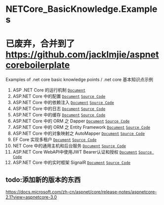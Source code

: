 # NETCore_BasicKnowledge.Examples
# 已废弃，合并到了 https://github.com/jacklmjie/aspnetcoreboilerplate
Examples of .net core basic knowledge points / .net core 基本知识点示例

1. ASP .NET Core 的运行机制 [`Document`](https://github.com/zdz72113/NETCore_BasicKnowledge.Examples/blob/master/Documents/1.1%20%5BBasic%5D%20ASP.NET%20Core%20%E7%9A%84%E5%90%AF%E5%8A%A8%E5%92%8C%E8%BF%90%E8%A1%8C%E6%9C%BA%E5%88%B6.md)
2. ASP.NET Core 中的配置 [`Document`](https://github.com/zdz72113/NETCore_BasicKnowledge.Examples/blob/master/Documents/1.2%20%5BBasic%5D%20ASP.NET%20Core%20%E4%B8%AD%E7%9A%84%E9%85%8D%E7%BD%AE.md) [`Source Code`](https://github.com/zdz72113/NETCore_BasicKnowledge.Examples/tree/master/ConfigrationDemo)
3. ASP.NET Core 中的依赖注入 [`Document`](https://github.com/zdz72113/NETCore_BasicKnowledge.Examples/blob/master/Documents/1.3%20%5BBasic%5D%20ASP.NET%20Core%20%E4%B8%AD%E7%9A%84%E4%BE%9D%E8%B5%96%E6%B3%A8%E5%85%A5.md) [`Source Code`](https://github.com/zdz72113/NETCore_BasicKnowledge.Examples/tree/master/DIDemo)
4. ASP.NET Core 中的日志 [`Document`](https://github.com/zdz72113/NETCore_BasicKnowledge.Examples/blob/master/Documents/1.4%20%5BBasic%5D%20ASP.NET%20Core%20%E4%B8%AD%E7%9A%84%E6%97%A5%E5%BF%97%E8%AE%B0%E5%BD%95.md) [`Source Code`](https://github.com/zdz72113/NETCore_BasicKnowledge.Examples/tree/master/LogDemo)
5. ASP.NET Core 中的缓存 [`Document`](https://github.com/zdz72113/NETCore_BasicKnowledge.Examples/blob/master/Documents/1.5%20%5BBasic%5D%20ASP.NET%20Core%20%E4%B8%AD%E7%9A%84%E7%BC%93%E5%AD%98.md) [`Source Code`](https://github.com/zdz72113/NETCore_BasicKnowledge.Examples/tree/master/CacheDemo)
6. ASP.NET Core 中的 ORM 之 Dapper [`Document`](https://github.com/zdz72113/NETCore_BasicKnowledge.Examples/blob/master/Documents/1.6%20%5BBasic%5D%20ASP.NET%20Core%20%E4%B8%AD%E7%9A%84%20ORM%20%E4%B9%8B%20Dapper.md) [`Source Code`](https://github.com/zdz72113/NETCore_BasicKnowledge.Examples/tree/master/ORMDemo)
7. ASP.NET Core 中的 ORM 之 Entity Framework [`Document`](https://github.com/zdz72113/NETCore_BasicKnowledge.Examples/blob/master/Documents/1.7%20%5BBasic%5D%20ASP.NET%20Core%20%E4%B8%AD%E7%9A%84%20ORM%20%E4%B9%8B%20Entity%20Framework.md) [`Source Code`](https://github.com/zdz72113/NETCore_BasicKnowledge.Examples/tree/master/ORMDemo)
8. ASP.NET Core 中的对象映射之 AutoMapper [`Document`](https://github.com/zdz72113/NETCore_BasicKnowledge.Examples/blob/master/Documents/1.8%20%5BBasic%5D%20ASP.NET%20Core%20%E4%B8%AD%E7%9A%84%E5%AF%B9%E8%B1%A1%E6%98%A0%E5%B0%84%E4%B9%8B%20AutoMapper.md) [`Source Code`](https://github.com/zdz72113/NETCore_BasicKnowledge.Examples/tree/master/ORMDemo/ORMDemo.AutoMapperTest)
9. EF Core 实现多租户 [`Document`](https://github.com/zdz72113/NETCore_BasicKnowledge.Examples/blob/master/Documents/1.7.1%20EF%20Core%20%E5%AE%9E%E7%8E%B0%E5%A4%9A%E7%A7%9F%E6%88%B7.md) [`Source Code`](https://github.com/zdz72113/NETCore_BasicKnowledge.Examples/tree/master/ORMDemo/ORMDemo.MultiTenancy)
10. NET Core 中的通用主机和后台服务 [`Document`](https://github.com/zdz72113/NETCore_BasicKnowledge.Examples/blob/master/Documents/1.9%20%5BBasic%5D%20.NET%20Core%20%E4%B8%AD%E7%9A%84%E9%80%9A%E7%94%A8%E4%B8%BB%E6%9C%BA%E5%92%8C%E5%90%8E%E5%8F%B0%E6%9C%8D%E5%8A%A1.md) [`Source Code`](https://github.com/zdz72113/NETCore_BasicKnowledge.Examples/tree/master/GenericHostDemo)
11. ASP.NET Core WebAPI中使用JWT Bearer认证和授权 [`Document`](https://github.com/zdz72113/NETCore_BasicKnowledge.Examples/blob/master/Documents/1.10%20%5BBasic%5D%20ASP.NET%20Core%20WebAPI%20%E4%B8%AD%E4%BD%BF%E7%94%A8%20%20JWT%20Bearer%20%E8%AE%A4%E8%AF%81%E5%92%8C%E6%8E%88%E6%9D%83.md) [`Source Code`](https://github.com/zdz72113/NETCore_BasicKnowledge.Examples/tree/master/SecurityDemo/SecurityDemo.Authentication.JWT)
12. ASP.NET Core 中的实时框架 SignalR [`Document`](https://github.com/zdz72113/NETCore_BasicKnowledge.Examples/blob/master/Documents/1.11%20%5BBasic%5D%20ASP.NET%20Core%20%E4%B8%AD%E7%9A%84%E5%AE%9E%E6%97%B6%E6%A1%86%E6%9E%B6%20SignalR.md) [`Source Code`](https://github.com/zdz72113/NETCore_BasicKnowledge.Examples/tree/master/SignalRDemo)
## todo:添加新的版本的东西
https://docs.microsoft.com/zh-cn/aspnet/core/release-notes/aspnetcore-2.1?view=aspnetcore-3.0
